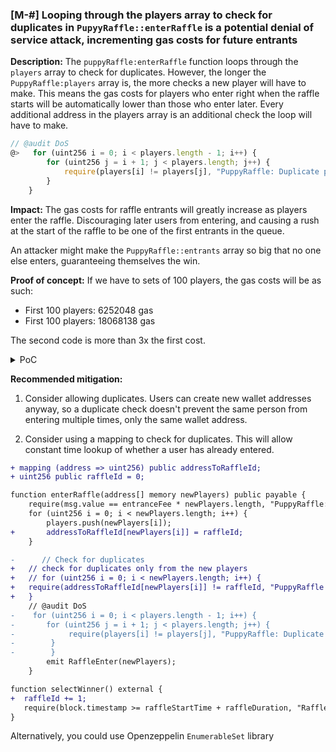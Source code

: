 ### [M-#] Looping through the players array to check for duplicates in `PupyyRaffle::enterRaffle` is a potential denial of service attack, incrementing gas costs for future entrants

**Description:** The `puppyRaffle:enterRaffle` function loops through the `players` array to check for duplicates. However, the longer the `PuppyRaffle:players` array is, the more checks a new player will have to make. This means the gas costs for players who enter right when the raffle starts will be automatically lower than those who enter later. Every additional address in the players array is an additional check the loop will have to make.

```js
// @audit DoS
@>   for (uint256 i = 0; i < players.length - 1; i++) {
        for (uint256 j = i + 1; j < players.length; j++) {
            require(players[i] != players[j], "PuppyRaffle: Duplicate player");
        }
    }
```

**Impact:** The gas costs for raffle entrants will greatly increase as players enter the raffle. Discouraging later users from entering, and causing a rush at the start of the raffle to be one of the first entrants in the queue.

An attacker might make the `PuppyRaffle::entrants` array so big that no one else enters, guaranteeing themselves the win.

**Proof of concept:** If we have to sets of 100 players, the gas costs will be as such:
- First 100 players: 6252048 gas
- First 100 players: 18068138 gas

The second code is more than 3x the first cost.

<details>
<summary>PoC</summary>
Place the following test into `PuppyRaffle.t.sol`

```js
function testDenialOfService() public  {
        // declare the first 100 players
    vm.txGasPrice(1);
    uint256 playersNum = 100;
    address[] memory players = new address[](playersNum); //reserve space for 100 elements

    for(uint256 i = 0; i < playersNum; i++) {
        players[i] = address(i);
    }
    uint256 gasStart = gasleft();
    puppyRaffle.enterRaffle{value: entranceFee * playersNum}(players);
    uint256 gasEnd = gasleft();

    uint256 gasUsedFirst = (gasStart - gasEnd) * tx.gasprice;
    console.log("Gas cost for the first 100 player", gasUsedFirst);

    // second entry
    address[] memory playersTwo = new address[](playersNum); //reserve space for another 100 players
    for(uint256 i = 0; i < playersNum; i++) {
        playersTwo[i] = address(i + 100);
    }
    uint256 gasStartTwo = gasleft();
    puppyRaffle.enterRaffle{value: entranceFee * playersNum}(playersTwo);
    uint256 gasEndTwo = gasleft();

    uint256 gasUsedSecond = (gasStartTwo - gasEndTwo) * tx.gasprice;
    console.log("Gas cost for the first 100 player", gasUsedSecond);

    assert(gasUsedSecond > gasUsedFirst);
}
```
</details>

**Recommended mitigation:**

1. Consider allowing duplicates. Users can create new wallet addresses anyway, so a duplicate check doesn't prevent the same person from entering multiple times, only the same wallet address.

2. Consider using a mapping to check for duplicates. This will allow constant time lookup of whether a user has already entered. 

```diff
+ mapping (address => uint256) public addressToRaffleId;
+ uint256 public raffleId = 0;

function enterRaffle(address[] memory newPlayers) public payable {
    require(msg.value == entranceFee * newPlayers.length, "PuppyRaffle: Must send enough to enter raffle");
    for (uint256 i = 0; i < newPlayers.length; i++) {
        players.push(newPlayers[i]);       
+       addressToRaffleId[newPlayers[i]] = raffleId;
    }

-      // Check for duplicates
+   // check for duplicates only from the new players
+   // for (uint256 i = 0; i < newPlayers.length; i++) {
+   require(addressToRaffleId[newPlayers[i]] != raffleId, "PuppyRaffle duplicate player");
+   }
    // @audit DoS
-    for (uint256 i = 0; i < players.length - 1; i++) {
-       for (uint256 j = i + 1; j < players.length; j++) {
-            require(players[i] != players[j], "PuppyRaffle: Duplicate player");
-        }
-        }
        emit RaffleEnter(newPlayers);
    }

function selectWinner() external {
+  raffleId += 1;
   require(block.timestamp >= raffleStartTime + raffleDuration, "Raffle not over";)
}
```

Alternatively, you could use Openzeppelin `EnumerableSet` library